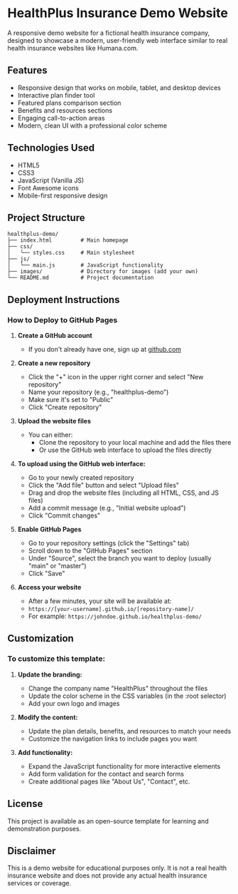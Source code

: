 # HealthPlus Insurance Demo Website

A responsive demo website for a fictional health insurance company, designed to showcase a modern, user-friendly web interface similar to real health insurance websites like Humana.com.

## Features

- Responsive design that works on mobile, tablet, and desktop devices
- Interactive plan finder tool
- Featured plans comparison section
- Benefits and resources sections
- Engaging call-to-action areas
- Modern, clean UI with a professional color scheme

## Technologies Used

- HTML5
- CSS3
- JavaScript (Vanilla JS)
- Font Awesome icons
- Mobile-first responsive design

## Project Structure

```
healthplus-demo/
├── index.html         # Main homepage
├── css/
│   └── styles.css     # Main stylesheet
├── js/
│   └── main.js        # JavaScript functionality
├── images/            # Directory for images (add your own)
└── README.md          # Project documentation
```

## Deployment Instructions

### How to Deploy to GitHub Pages

1. **Create a GitHub account**
   - If you don't already have one, sign up at [github.com](https://github.com)

2. **Create a new repository**
   - Click the "+" icon in the upper right corner and select "New repository"
   - Name your repository (e.g., "healthplus-demo")
   - Make sure it's set to "Public"
   - Click "Create repository"

3. **Upload the website files**
   - You can either:
     - Clone the repository to your local machine and add the files there
     - Or use the GitHub web interface to upload the files directly

4. **To upload using the GitHub web interface:**
   - Go to your newly created repository
   - Click the "Add file" button and select "Upload files"
   - Drag and drop the website files (including all HTML, CSS, and JS files)
   - Add a commit message (e.g., "Initial website upload")
   - Click "Commit changes"

5. **Enable GitHub Pages**
   - Go to your repository settings (click the "Settings" tab)
   - Scroll down to the "GitHub Pages" section
   - Under "Source", select the branch you want to deploy (usually "main" or "master")
   - Click "Save"

6. **Access your website**
   - After a few minutes, your site will be available at:
   - `https://[your-username].github.io/[repository-name]/`
   - For example: `https://johndoe.github.io/healthplus-demo/`

## Customization

### To customize this template:

1. **Update the branding:**
   - Change the company name "HealthPlus" throughout the files
   - Update the color scheme in the CSS variables (in the :root selector)
   - Add your own logo and images

2. **Modify the content:**
   - Update the plan details, benefits, and resources to match your needs
   - Customize the navigation links to include pages you want

3. **Add functionality:**
   - Expand the JavaScript functionality for more interactive elements
   - Add form validation for the contact and search forms
   - Create additional pages like "About Us", "Contact", etc.

## License

This project is available as an open-source template for learning and demonstration purposes.

## Disclaimer

This is a demo website for educational purposes only. It is not a real health insurance website and does not provide any actual health insurance services or coverage.